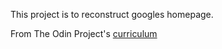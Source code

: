 This project is to reconstruct googles homepage.

From The Odin Project's [curriculum](http://www.theodinproject.com/web-development-101/html-css)
